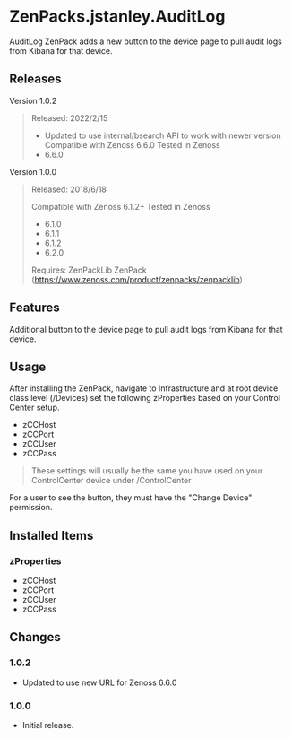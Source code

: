 # ZenPacks.jstanley.AuditLog

AuditLog ZenPack adds a new button to the device page to pull audit logs from Kibana for that device.

## Releases
Version 1.0.2
> Released: 2022/2/15
> * Updated to use internal/bsearch API to work with newer version
> Compatible with Zenoss 6.6.0
> Tested in Zenoss
> * 6.6.0

Version 1.0.0
> Released: 2018/6/18
>
> Compatible with Zenoss 6.1.2+
> Tested in Zenoss
> * 6.1.0
> * 6.1.1
> * 6.1.2
> * 6.2.0
>
> Requires: ZenPackLib ZenPack (https://www.zenoss.com/product/zenpacks/zenpacklib)

## Features
Additional button to the device page to pull audit logs from Kibana for that device.

## Usage
After installing the ZenPack, navigate to Infrastructure and at root device class level (/Devices) set the following zProperties based on your Control Center setup.
* zCCHost
* zCCPort
* zCCUser
* zCCPass
 > These settings will usually be the same you have used on your ControlCenter device under /ControlCenter

For a user to see the button, they must have the "Change Device" permission.

## Installed Items
### zProperties
* zCCHost
* zCCPort
* zCCUser
* zCCPass

## Changes
### 1.0.2
* Updated to use new URL for Zenoss 6.6.0

### 1.0.0
* Initial release.
